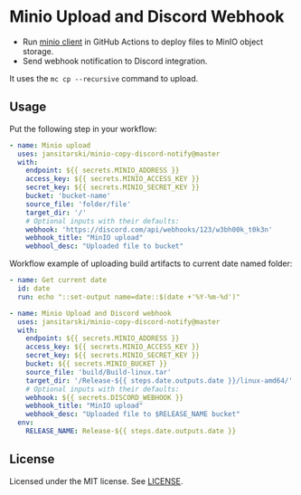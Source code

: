 # Minio Upload and Discord Webhook

- Run [minio client][] in GitHub Actions to deploy files to MinIO object storage.
- Send webhook notification to Discord integration. 

It uses the `mc cp --recursive` command to upload.

## Usage

Put the following step in your workflow:

```yml
- name: Minio upload
  uses: jansitarski/minio-copy-discord-notify@master
  with:
    endpoint: ${{ secrets.MINIO_ADDRESS }}
    access_key: ${{ secrets.MINIO_ACCESS_KEY }}
    secret_key: ${{ secrets.MINIO_SECRET_KEY }}
    bucket: 'bucket-name'
    source_file: 'folder/file'
    target_dir: '/'
    # Optional inputs with their defaults:
    webhook: 'https://discord.com/api/webhooks/123/w3bh00k_t0k3n'
    webhook_title: "MinIO upload"
    webhool_desc: "Uploaded file to bucket"
```

Workflow example of uploading build artifacts to current date named folder:
```yml
- name: Get current date
  id: date
  run: echo "::set-output name=date::$(date +'%Y-%m-%d')"

- name: Minio Upload and Discord webhook
  uses: jansitarski/minio-copy-discord-notify@master
  with:
    endpoint: ${{ secrets.MINIO_ADDRESS }}
    access_key: ${{ secrets.MINIO_ACCESS_KEY }}
    secret_key: ${{ secrets.MINIO_SECRET_KEY }}
    bucket: ${{ secrets.MINIO_BUCKET }}
    source_file: 'build/Build-linux.tar'
    target_dir: '/Release-${{ steps.date.outputs.date }}/linux-amd64/'
    # Optional inputs with their defaults:
    webhook: ${{ secrets.DISCORD_WEBHOOK }}
    webhook_title: "MinIO upload"
    webhook_desc: "Uploaded file to $RELEASE_NAME bucket"
  env:
    RELEASE_NAME: Release-${{ steps.date.outputs.date }}
```

## License

Licensed under the MIT license. See [LICENSE](LICENSE).

[minio client]: https://docs.min.io/docs/minio-client-quickstart-guide
